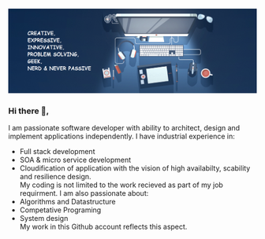 ![Header](https://github.com/Pranab1991/Pranab1991/blob/main/asset/headerBanner.png "Header")

### Hi there 👋,

I am passionate software developer with ability to architect, design and implement applications independently. I have industrial experience in:
- Full stack development
- SOA & micro service development
- Cloudification of application with the vision of high availabilty, scability and resilience design.<br>
My coding is not limited to the work recieved as part of my job requirment. I am also passionate about: 
- Algorithms and Datastructure
- Competative Programing
- System design<br>
My work in this Github account reflects this aspect.  

<!--
**Pranab1991/Pranab1991** is a ✨ _special_ ✨ repository because its `README.md` (this file) appears on your GitHub profile.

Here are some ideas to get you started:

- 🔭 I’m currently working on ...
- 🌱 I’m currently learning ...
- 👯 I’m looking to collaborate on ...
- 🤔 I’m looking for help with ...
- 💬 Ask me about ...
- 📫 How to reach me: ...
- 😄 Pronouns: ...
- ⚡ Fun fact: ...
-->
